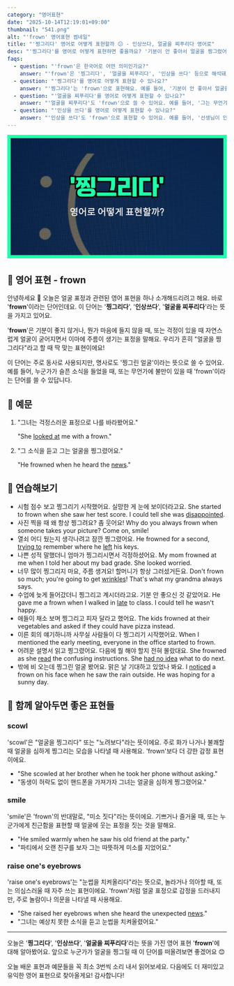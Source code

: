 ```yaml
---
category: "영어표현"
date: "2025-10-14T12:19:01+09:00"
thumbnail: "541.png"
alt: "'frown' 영어표현 썸네일"
title: "'찡그리다' 영어로 어떻게 표현할까 😕 - 인상쓰다, 얼굴을 찌푸리다 영어로"
desc: "'찡그리다'를 영어로 어떻게 표현하면 좋을까요? '기분이 안 좋아서 얼굴을 찡그렸어요.', '무언가 마음에 안 들어서 찡그렸어요.' 등을 영어로 표현하는 법을 배워봅시다. 다양한 예문을 통해서 연습하고 본인의 표현으로 만들어 보세요."
faqs: 
  - question: "'frown'은 한국어로 어떤 의미인가요?"
    answer: "'frown'은 '찡그리다', '얼굴을 찌푸리다', '인상을 쓰다' 등으로 해석돼요. 주로 기분이 안 좋거나 뭔가 마음에 안 들 때 얼굴 표정이 굳어지는 걸 말해요."
  - question: "'찡그리다'를 영어로 어떻게 표현할 수 있나요?"
    answer: "'찡그리다'는 'frown'으로 표현해요. 예를 들어, '기분이 안 좋아서 얼굴을 찡그렸어요.'는 'I frowned because I was in a bad mood.'라고 해요."
  - question: "'얼굴을 찌푸리다'를 영어로 어떻게 표현할 수 있나요?"
    answer: "'얼굴을 찌푸리다'도 'frown'으로 쓸 수 있어요. 예를 들어, '그는 무언가 마음에 안 들어서 얼굴을 찌푸렸어요.'는 'He frowned because he didn't like something.'이라고 말해요."
  - question: "'인상을 쓰다'를 영어로 어떻게 표현할 수 있나요?"
    answer: "'인상을 쓰다'도 'frown'으로 표현할 수 있어요. 예를 들어, '선생님이 인상을 쓰면서 나를 봤어요.'는 'The teacher looked at me with a frown.'이라고 해요."
---
```


!['frown' 영어표현](./541.png)

## 🌟 영어 표현 - frown

안녕하세요 👋 오늘은 얼굴 표정과 관련된 영어 표현을 하나 소개해드리려고 해요. 바로 '**frown**'이라는 단어인데요. 이 단어는 '**찡그리다**', '**인상쓰다**', '**얼굴을 찌푸리다**'라는 뜻을 가지고 있어요.

'**frown**'은 기분이 좋지 않거나, 뭔가 마음에 들지 않을 때, 또는 걱정이 있을 때 자연스럽게 얼굴이 굳어지면서 이마에 주름이 생기는 표정을 말해요. 우리가 흔히 "얼굴을 찡그리다"라고 할 때 딱 맞는 표현이에요!

이 단어는 주로 동사로 사용되지만, 명사로도 '찡그린 얼굴'이라는 뜻으로 쓸 수 있어요. 예를 들어, 누군가가 슬픈 소식을 들었을 때, 또는 무언가에 불만이 있을 때 'frown'이라는 단어를 쓸 수 있답니다.

## 📖 예문

1. "그녀는 걱정스러운 표정으로 나를 바라봤어요."

   "She [looked at](/blog/in-english/319.look-at/) me with a frown."

2. "그 소식을 듣고 그는 얼굴을 찡그렸어요."

   "He frowned when he heard the [news](/blog/in-english/536.news/)."



## 💬 연습해보기

<ul data-interactive-list>

  <li data-interactive-item>
    <span data-toggler>시험 점수 보고 찡그리기 시작했어요. 실망한 게 눈에 보이더라고요.</span>
    <span data-answer>She started to frown when she saw her test score. I could tell she was <a href="/blog/in-english/302.disappoint/">disappointed</a>.</span>
  </li>

  <li data-interactive-item>
    <span data-toggler>사진 찍을 때 왜 항상 찡그려요? 좀 웃어요!</span>
    <span data-answer>Why do you always frown when someone takes your picture? Come on, smile!</span>
  </li>

  <li data-interactive-item>
    <span data-toggler>열쇠 어디 뒀는지 생각나려고 잠깐 찡그렸어요.</span>
    <span data-answer>He frowned for a second, <a href="/blog/in-english/117.try-to/">trying to</a> remember where he <a href="/blog/in-english/402.leave/">left</a> his keys.</span>
  </li>

  <li data-interactive-item>
    <span data-toggler>나쁜 성적 말했더니 엄마가 찡그리시면서 걱정하셨어요.</span>
    <span data-answer>My mom frowned at me when I told her about my bad grade. She looked worried.</span>
  </li>

  <li data-interactive-item>
    <span data-toggler>너무 많이 찡그리지 마요, 주름 생겨요! 할머니가 항상 그러셨거든요.</span>
    <span data-answer>Don't frown so much; you're going to get <a href="/blog/in-english/542.wrinkle/">wrinkles</a>! That's what my grandma always says.</span>
  </li>

  <li data-interactive-item>
    <span data-toggler>수업에 늦게 들어갔더니 찡그리고 계시더라고요. 기분 안 좋으신 것 같았어요.</span>
    <span data-answer>He gave me a frown when I walked in <a href="/blog/in-english/391.late/">late</a> to class. I could tell he wasn't happy.</span>
  </li>

  <li data-interactive-item>
    <span data-toggler>애들이 채소 보며 찡그리고 피자 달라고 했어요.</span>
    <span data-answer>The kids frowned at their vegetables and asked if they could have pizza instead.</span>
  </li>

  <li data-interactive-item>
    <span data-toggler>이른 회의 얘기하니까 사무실 사람들이 다 찡그리기 시작했어요.</span>
    <span data-answer>When I mentioned the early meeting, everyone in the office started to frown.</span>
  </li>

  <li data-interactive-item>
    <span data-toggler>어려운 설명서 읽고 찡그렸어요. 다음에 뭘 해야 할지 전혀 몰랐대요.</span>
    <span data-answer>She frowned as she <a href="/blog/in-english/436.read/">read</a> the confusing instructions. She <a href="/blog/in-english/187.have-no-idea/">had no idea</a> what to do next.</span>
  </li>

  <li data-interactive-item>
    <span data-toggler>밖에 비 오는데 찡그린 얼굴 봤어요. 맑은 날 기대하고 있었나 봐요.</span>
    <span data-answer>I <a href="/blog/in-english/061.notice/">noticed</a> a frown on his face when he saw the rain outside. He was hoping for a sunny day.</span>
  </li>

</ul>

## 🤝 함께 알아두면 좋은 표현들

### scowl

'scowl'은 "얼굴을 찡그리다" 또는 "노려보다"라는 뜻이에요. 주로 화가 나거나 불쾌할 때 얼굴을 심하게 찡그리는 모습을 나타낼 때 사용해요. 'frown'보다 더 강한 감정 표현이에요.

- "She scowled at her brother when he took her phone without asking."
- "동생이 허락도 없이 핸드폰을 가져가자 그녀는 얼굴을 심하게 찡그렸어요."

### smile

'smile'은 'frown'의 반대말로, "미소 짓다"라는 뜻이에요. 기쁘거나 즐거울 때, 또는 누군가에게 친근함을 표현할 때 얼굴에 웃는 표정을 짓는 것을 말해요.

- "He smiled warmly when he saw his old friend at the party."
- "파티에서 오랜 친구를 보자 그는 따뜻하게 미소를 지었어요."

### raise one's eyebrows

'raise one's eyebrows'는 "눈썹을 치켜올리다"라는 뜻으로, 놀라거나 의아할 때, 또는 의심스러울 때 자주 쓰는 표현이에요. 'frown'처럼 얼굴 표정으로 감정을 드러내지만, 주로 놀람이나 의문을 나타낼 때 사용해요.

- "She raised her eyebrows when she heard the unexpected [news](/blog/in-english/536.news/)."
- "그녀는 예상치 못한 소식을 듣고 눈썹을 치켜올렸어요."

---

오늘은 '**찡그리다**', '**인상쓰다**', '**얼굴을 찌푸리다**'라는 뜻을 가진 영어 표현 '**frown**'에 대해 알아봤어요. 앞으로 누군가가 얼굴을 찡그릴 때 이 단어를 떠올려보면 좋겠어요 😊

오늘 배운 표현과 예문들을 꼭 최소 3번씩 소리 내서 읽어보세요. 다음에도 더 재미있고 유익한 영어 표현으로 찾아올게요! 감사합니다!

